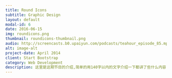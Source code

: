 ```yaml
---
title: Round Icons
subtitle: Graphic Design
layout: default
modal-id: 6
date: 2016-06-15
img: roundicons.png
thumbnail: roundicons-thumbnail.png
audio: http://screencasts.b0.upaiyun.com/podcasts/teahour_episode_85.mp3
alt: image-alt
project-date: April 2014
client: Start Bootstrap
category: Web Development
description: 这里是这期节目的介绍,简单的用140字以内的文字介绍一下都讲了些什么内容.
---
```


